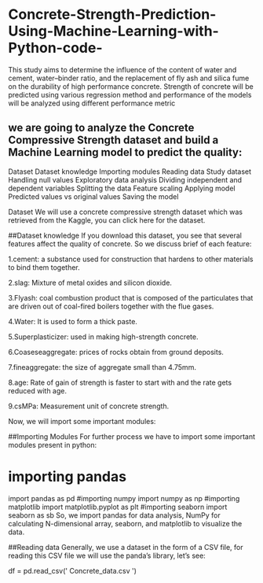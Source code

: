 # Concrete-Strength-Prediction-Using-Machine-Learning-with-Python-code-
This study aims to determine the influence of the content of water and cement, water–binder ratio, and the replacement of fly ash and silica fume on the durability of high performance concrete. Strength of concrete will be predicted using various regression method and performance of the models will be analyzed using different performance metric
## we are going to analyze the Concrete Compressive Strength dataset and build a Machine Learning model to predict the quality:


Dataset
Dataset knowledge
Importing modules
Reading data
Study dataset
Handling null values
Exploratory data analysis
Dividing independent and dependent variables
Splitting the data
Feature scaling
Applying model
Predicted values vs original values
Saving the model

 

Dataset
We will use a concrete compressive strength dataset which was retrieved from the Kaggle, you can click here for the dataset.


##Dataset knowledge
If you download this dataset, you see that several features affect the quality of concrete. So we discuss brief of each feature:

1.cement: a substance used for construction that hardens to other materials to bind them together.

2.slag: Mixture of metal oxides and silicon dioxide.

3.Flyash: coal combustion product that is composed of the particulates that are driven out of coal-fired boilers together with the flue gases.

4.Water: It is used to form a thick paste.

5.Superplasticizer:  used in making high-strength concrete.

6.Coaseseaggregate: prices of rocks obtain from ground deposits. 

7.fineaggregate: the size of aggregate small than 4.75mm.

8.age: Rate of gain of strength is faster to start with and the rate gets reduced with age.

9.csMPa: Measurement unit of concrete strength.

Now, we will import some important modules:

##Importing Modules
For further process we have to import some important modules present in python:

# importing pandas
import pandas as pd
#importing numpy
import numpy as np
#importing matplotlib
import matplotlib.pyplot as plt
#importing seaborn
import seaborn as sb
So, we import pandas for data analysis, NumPy for calculating N-dimensional array, seaborn, and matplotlib to visualize the data.

##Reading data
Generally, we use a dataset in the form of a CSV file, for reading this CSV file we will use the panda’s library, let’s see:

df = pd.read_csv(' Concrete_data.csv ')
